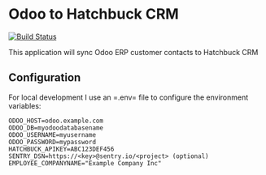 Odoo to Hatchbuck CRM
=====================

[![Build Status](https://travis-ci.com/vshn/odoo2hatchbuck.svg?branch=master)](https://travis-ci.com/vshn/odoo2hatchbuck)

This application will sync Odoo ERP customer contacts to Hatchbuck CRM

## Configuration

For local development I use an =.env= file to configure the environment variables:
```
ODOO_HOST=odoo.example.com
ODOO_DB=myodoodatabasename
ODOO_USERNAME=myusername
ODOO_PASSWORD=mypassword
HATCHBUCK_APIKEY=ABC123DEF456
SENTRY_DSN=https://<key>@sentry.io/<project> (optional)
EMPLOYEE_COMPANYNAME="Example Company Inc"
```
